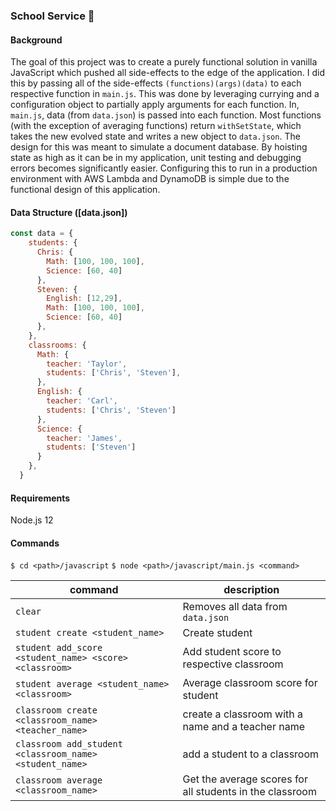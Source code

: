 ### School Service :book:

#### Background

The goal of this project was to create a purely functional solution in vanilla JavaScript which pushed all side-effects to the edge of the application. I did this by passing all of the side-effects `(functions)(args)(data)` to each respective function in `main.js`. This was done by leveraging currying and a configuration object to partially apply arguments for each function. In, `main.js`, data (from `data.json`) is passed into each function. Most functions (with the exception of averaging functions) return `withSetState`, which takes the new evolved state and writes a new object to `data.json`. The design for this was meant to simulate a document database. By hoisting state as high as it can be in my application, unit testing and debugging errors becomes significantly easier. Configuring this to run in a production environment with AWS Lambda and DynamoDB is simple due to the functional design of this application. 

#### Data Structure ([data.json])
```javascript
const data = {
    students: {
      Chris: {
        Math: [100, 100, 100],
        Science: [60, 40]
      },
      Steven: {
        English: [12,29],
        Math: [100, 100, 100],
        Science: [60, 40]
      },
    },
    classrooms: {
      Math: {
        teacher: 'Taylor',
        students: ['Chris', 'Steven'],
      },
      English: {
        teacher: 'Carl',
        students: ['Chris', 'Steven']
      },
      Science: {
        teacher: 'James',
        students: ['Steven']
      }
    },
  }
```

#### Requirements
Node.js 12

#### Commands
`$ cd <path>/javascript`
`$ node <path>/javascript/main.js <command>`

| command      | description   |
|------------- |---------------|
| `clear`      |      Removes all data from `data.json`    |
| `student create <student_name>`      | Create student |
| `student add_score <student_name> <score> <classroom>`       | Add student score to respective classroom |
| `student average <student_name> <classroom>`  | Average classroom score for student |
| `classroom create <classroom_name> <teacher_name>`       | create a classroom with a name and a teacher name |
| `classroom add_student <classroom_name> <student_name>`       | add a student to a classroom |
| `classroom average <classroom_name>` | Get the average scores for all students in the classroom |
